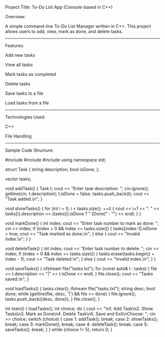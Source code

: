 

Project Title: To-Do List App (Console-based in C++)

Overview:

A simple command-line To-Do List Manager written in C++. This project allows users to add, view, mark as done, and delete tasks.


---

Features:

Add new tasks

View all tasks

Mark tasks as completed

Delete tasks

Save tasks to a file

Load tasks from a file



---

Technologies Used:

C++

File Handling



---

Sample Code Structure:

#include <iostream>
#include <fstream>
#include <vector>
using namespace std;

struct Task {
    string description;
    bool isDone;
};

vector<Task> tasks;

void addTask() {
    Task t;
    cout << "Enter task description: ";
    cin.ignore();
    getline(cin, t.description);
    t.isDone = false;
    tasks.push_back(t);
    cout << "Task added.\n";
}

void showTasks() {
    for (int i = 0; i < tasks.size(); ++i) {
        cout << i+1 << ". " << tasks[i].description 
             << (tasks[i].isDone ? " [Done]" : "") << endl;
    }
}

void markDone() {
    int index;
    cout << "Enter task number to mark as done: ";
    cin >> index;
    if (index > 0 && index <= tasks.size()) {
        tasks[index-1].isDone = true;
        cout << "Task marked as done.\n";
    } else {
        cout << "Invalid index.\n";
    }
}

void deleteTask() {
    int index;
    cout << "Enter task number to delete: ";
    cin >> index;
    if (index > 0 && index <= tasks.size()) {
        tasks.erase(tasks.begin() + index - 1);
        cout << "Task deleted.\n";
    } else {
        cout << "Invalid index.\n";
    }
}

void saveTasks() {
    ofstream file("tasks.txt");
    for (const auto& t : tasks) {
        file << t.description << "|" << t.isDone << endl;
    }
    file.close();
    cout << "Tasks saved.\n";
}

void loadTasks() {
    tasks.clear();
    ifstream file("tasks.txt");
    string desc;
    bool done;
    while (getline(file, desc, '|') && file >> done) {
        file.ignore();
        tasks.push_back({desc, done});
    }
    file.close();
}

int main() {
    loadTasks();
    int choice;
    do {
        cout << "\n1. Add Task\n2. Show Tasks\n3. Mark as Done\n4. Delete Task\n5. Save and Exit\nChoose: ";
        cin >> choice;
        switch (choice) {
            case 1: addTask(); break;
            case 2: showTasks(); break;
            case 3: markDone(); break;
            case 4: deleteTask(); break;
            case 5: saveTasks(); break;
        }
    } while (choice != 5);
    return 0;
}




